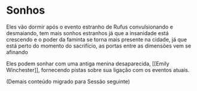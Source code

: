 
# Sonhos

Eles vão dormir após o evento estranho de Rufus convulsionando e desmaiando,
tem mais sonhos estranhos já que a insanidade está crescendo e o poder da faminta se torna mais presente na cidade, já que está perto do momento do sacrifício, as portas entre as dimensões vem se afinando

Eles podem sonhar com uma antiga menina desaparecida, [[Emily Winchester]], fornecendo pistas sobre sua ligação com os eventos atuais.

(Demais conteúdo migrado para Sessão seguinte)